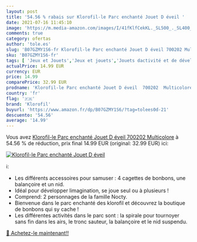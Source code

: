 ```yaml
---
layout: post
title: '54.56 % rabais sur Klorofil-le Parc enchanté Jouet D éveil '
date: 2021-07-16 11:45:10
image: 'https://m.media-amazon.com/images/I/41fKlfCekKL._SL500_._SL400_.jpg'
comments: true
category: ofertas
author: 'tole.es'
slug: 'B07GZMY1S6-fr Klorofil-le Parc enchanté Jouet D éveil 700202 Multicolore'
sku: 'B07GZMY1S6-fr'
tags: [ 'Jeux et Jouets','Jeux et jouets','Jouets dactivité et de développement','Jouets déveil et 1er âge','klorofil', ]
actualPrice: 14.99 EUR
currency: EUR
price: 14.99
comparePrice: 32.99 EUR
prodname: 'Klorofil-le Parc enchanté Jouet D éveil  700202  Multicolore'
country: 'fr'
flag: '🇫🇷'
brand: 'Klorofil'
buyurl: 'https://www.amazon.fr/dp/B07GZMY1S6/?tag=tolees0d-21'
descuento: '54.56'
average: '14.99'
---
```


Vous avez [Klorofil-le Parc enchanté Jouet D éveil  700202  Multicolore](https://www.amazon.fr/dp/B07GZMY1S6/?tag=tolees0d-21)  à  54.56 % de réduction, prix final  14.99 EUR (original: 32.99 EUR) ici:

[![Klorofil-le Parc enchanté Jouet D éveil ](https://m.media-amazon.com/images/I/41fKlfCekKL._SL500_._SL400_.jpg)](https://www.amazon.fr/dp/B07GZMY1S6/?tag=tolees0d-21)

ℹ️:

- Les différents accessoires pour samuser : 4 cagettes de bonbons, une balançoire et un nid.
- Idéal pour développer limagination, se joue seul ou à plusieurs !
- Comprend: 2 personnages de la famille Nocty.
- Bienvenue dans le parc enchanté des klorofil et découvrez la boutique de bonbons qui sy cache !
- Les différentes activités dans le parc sont : la spirale pour tournoyer sans fin dans les airs, le tronc sauteur, la balançoire et le nid suspendu.

[🛒 Achetez-le maintenant!!](https://www.amazon.fr/dp/B07GZMY1S6/?tag=tolees0d-21)
